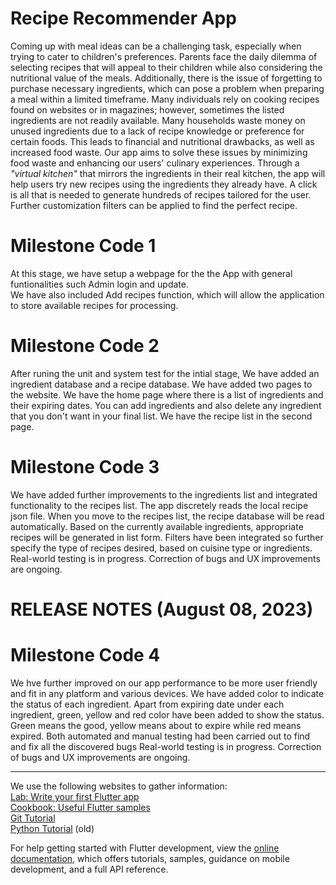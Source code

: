 # Recipe Recommender App
Coming up with meal ideas can be a challenging task, especially when trying to cater to children's preferences.
Parents face the daily dilemma of selecting recipes that will appeal to their children while also considering the nutritional value of the meals.
Additionally, there is the issue of forgetting to purchase necessary ingredients, which can pose a problem when preparing a meal within a limited timeframe.
Many individuals rely on cooking recipes found on websites or in magazines; however, sometimes the listed ingredients are not readily available.
Many households waste money on unused ingredients due to a lack of recipe knowledge or preference for certain foods.
This leads to financial and nutritional drawbacks, as well as increased food waste.
Our app aims to solve these issues by minimizing food waste and enhancing our users' culinary experiences.
Through a *"virtual kitchen"* that mirrors the ingredients in their real kitchen, the app will help users try new recipes using the ingredients they already have.
A click is all that is needed to generate hundreds of recipes tailored for the user.
Further customization filters can be applied to find the perfect recipe. 

# **Milestone Code 1** <br>
At this stage, we have setup a webpage for the the App with general funtionalities such Admin login and update.<br>
We have also included Add recipes function, which will allow the application to store available recipes for processing.<br> 

# **Milestone Code 2** <br>
After runing the unit and system test for the intial stage,
We have added an ingredient database and a recipe database.
We have added two pages to the website. We have the home page where there is a list of ingredients and their expiring dates.
You can add ingredients and also delete any ingredient that you don't want in your final list.
We have the recipe list in the second page. 

# **Milestone Code 3** <br>
We have added further improvements to the ingredients list and integrated functionality to the recipes list.
The app discretely reads the local recipe json file. When you move to the recipes list, the recipe database will be read automatically.
Based on the currently available ingredients, appropriate recipes will be generated in list form. 
Filters have been integrated so further specify the type of recipes desired, based on cuisine type or ingredients.
Real-world testing is in progress. Correction of bugs and UX improvements are ongoing.

# **RELEASE NOTES (August 08, 2023)** <br>

# **Milestone Code 4** <br>
We hve further improved on our app performance to be more user friendly and fit in any platform and various devices.
We have added color to indicate the status of each ingredient. Apart from expiring date under each ingredient, green, yellow and red color have been added to show the status. Green means the good, yellow means about to expire while red means expired.
Both automated and manual testing had been carried out to find and fix all the discovered bugs Real-world testing is in progress. Correction of bugs and UX improvements are ongoing.

***************
We use the following websites to gather information:<br>
 [Lab: Write your first Flutter app](https://docs.flutter.dev/get-started/codelab)<br>
 [Cookbook: Useful Flutter samples](https://docs.flutter.dev/cookbook)<br>
[Git Tutorial](https://www.githubtutorial.com)<br>
[Python Tutorial](https://www.pythontutorial.com) (old) <br>


For help getting started with Flutter development, view the
[online documentation](https://docs.flutter.dev/), which offers tutorials,
samples, guidance on mobile development, and a full API reference.
